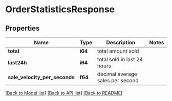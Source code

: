 # OrderStatisticsResponse

## Properties
Name | Type | Description | Notes
------------ | ------------- | ------------- | -------------
**total** | **i64** | total amount sold | 
**last24h** | **i64** | total sold in last 24 hours | 
**sale_velocity_per_seconds** | **f64** | decimal average sales per second | 

[[Back to Model list]](../README.md#documentation-for-models) [[Back to API list]](../README.md#documentation-for-api-endpoints) [[Back to README]](../README.md)


